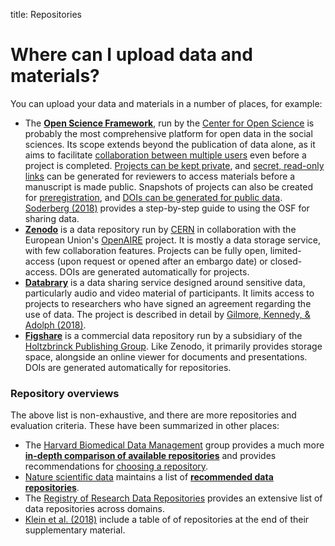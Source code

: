 title: Repositories

# Where can I upload data and materials?

You can upload your data and materials in a number of places, for example:

* The [**Open Science Framework**](https://osf.io/), run by the [Center for Open Science](https://cos.io) is probably the most comprehensive platform for open data in the social sciences. Its scope extends beyond the publication of data alone, as it aims to facilitate [collaboration between multiple users](http://help.osf.io/m/projects/c/167765) even before a project is completed. [Projects can be kept private](http://help.osf.io/m/projects/l/524048-control-your-privacy-settings), and [secret, read-only links](http://help.osf.io/s/support/m/links_forks/l/524049-create-a-view-only-link-for-a-project) can be generated for reviewers to access materials before a manuscript is made public. Snapshots of projects can also be created for [preregistration](../preregistration/how.md), and [DOIs can be generated for public data](http://help.osf.io/m/sharing/l/524208-create-dois-and-arks). [Soderberg (2018)](http://journals.sagepub.com/doi/full/10.1177/2515245918757689) provides a step-by-step guide to using the OSF for sharing data.
* [**Zenodo**](https://zenodo.org) is a data repository run by [CERN](https://home.cern/) in collaboration with the European Union's [OpenAIRE](https://www.openaire.eu/) project. It is mostly a data storage service, with few collaboration features. Projects can be fully open, limited-access (upon request or opened after an embargo date) or closed-access. DOIs are generated automatically for projects.
* [**Databrary**](https://databrary.org) is a data sharing service designed around sensitive data, particularly audio and video material of participants. It limits access to projects to researchers who have signed an agreement regarding the use of data. The project is described in detail by [Gilmore, Kennedy, & Adolph (2018)](http://journals.sagepub.com/doi/abs/10.1177/2515245917746500).
* [**Figshare**](https://figshare.com/) is a commercial data repository run by a subsidiary of the [Holtzbrinck Publishing Group](https://en.wikipedia.org/wiki/Holtzbrinck_Publishing_Group). Like Zenodo, it primarily provides storage space, alongside an online viewer for documents and presentations. DOIs are generated automatically for repositories.


### Repository overviews

The above list is non-exhaustive, and there are more repositories and evaluation criteria. These have been summarized in other places:

* The [Harvard Biomedical Data Management](https://datamanagement.hms.harvard.edu/) group provides a much more [**in-depth comparison of available repositories**](https://datamanagement.hms.harvard.edu/overview-data-repositories) and provides recommendations for [choosing a repository](https://datamanagement.hms.harvard.edu/data-deposit-storage).
* [Nature scientific data](https://www.nature.com/sdata/) maintains a list of [**recommended data repositories**](https://www.nature.com/sdata/policies/repositories#social).
* The [Registry of Research Data Repositories](https://www.re3data.org/) provides an extensive list of data repositories across domains.
* [Klein et al. (2018)](https://psyarxiv.com/rtygm) include a table of of repositories at the end of their supplementary material.
